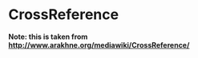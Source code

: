 CrossReference
==============

**Note: this is taken from http://www.arakhne.org/mediawiki/CrossReference/**